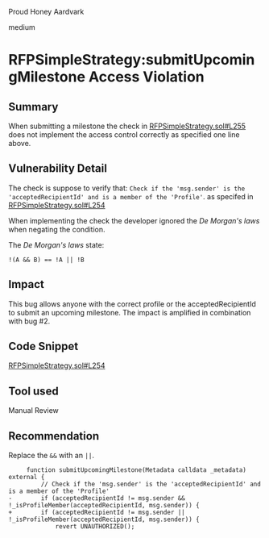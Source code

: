 Proud Honey Aardvark

medium

# RFPSimpleStrategy:submitUpcomingMilestone Access Violation
## Summary
When submitting a milestone the check in [RFPSimpleStrategy.sol#L255](https://github.com/sherlock-audit/2023-09-Gitcoin/blob/main/allo-v2/contracts/strategies/rfp-simple/RFPSimpleStrategy.sol#L254-L255) does not implement the access control correctly as specified one line above.

## Vulnerability Detail
The check is suppose to verify that:
```Check if the 'msg.sender' is the 'acceptedRecipientId' and is a member of the 'Profile'```.
as specifed in [RFPSimpleStrategy.sol#L254](https://github.com/sherlock-audit/2023-09-Gitcoin/blob/main/allo-v2/contracts/strategies/rfp-simple/RFPSimpleStrategy.sol#L254)

When implementing the check the developer ignored the _De Morgan's laws_ when negating the condition.

The _De Morgan's laws_ state:
```solidity
!(A && B) == !A || !B
```

## Impact
This bug allows anyone with the correct profile or the acceptedRecipientId to submit an upcoming milestone.
The impact is amplified in combination with bug #2.

## Code Snippet
 [RFPSimpleStrategy.sol#L254](https://github.com/sherlock-audit/2023-09-Gitcoin/blob/main/allo-v2/contracts/strategies/rfp-simple/RFPSimpleStrategy.sol#L254)
## Tool used

Manual Review

## Recommendation
Replace the ```&&``` with an ```||```.
```solidity
     function submitUpcomingMilestone(Metadata calldata _metadata) external {
         // Check if the 'msg.sender' is the 'acceptedRecipientId' and is a member of the 'Profile'
-        if (acceptedRecipientId != msg.sender && !_isProfileMember(acceptedRecipientId, msg.sender)) {
+        if (acceptedRecipientId != msg.sender || !_isProfileMember(acceptedRecipientId, msg.sender)) {
             revert UNAUTHORIZED();
```